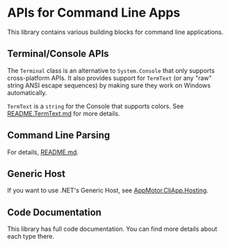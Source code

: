 ﻿---
icon: terminal
---
# APIs for Command Line Apps

This library contains various building blocks for command line applications.

## Terminal/Console APIs

The `Terminal` class is an alternative to `System.Console` that only supports cross-platform APIs. It also provides support for `TermText` (or any "raw" string ANSI escape sequences) by making sure they work on Windows automatically.

`TermText` is a `string` for the Console that supports colors. See [README.TermText.md](Terminals/README.TermText.md) for more details.

## Command Line Parsing

For details, [README.md](CommandLine/README.md).

## Generic Host

If you want to use .NET's Generic Host, see [AppMotor.CliApp.Hosting](CommandLine/Hosting/README.md).

## Code Documentation

This library has full code documentation. You can find more details about each type there.
